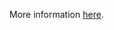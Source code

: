 More information [here](https://docs.prismacloud.io/en/enterprise-edition/policy-reference/aws-policies/aws-kubernetes-policies/bc-aws-339).
